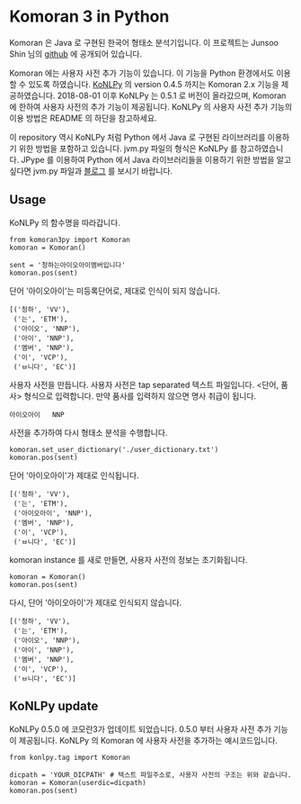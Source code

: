 # Komoran 3 in Python

Komoran 은 Java 로 구현된 한국어 형태소 분석기입니다. 이 프로젝트는 Junsoo Shin 님의 [github](https://github.com/shin285/KOMORAN) 에 공개되어 있습니다. 

Komoran 에는 사용자 사전 추가 기능이 있습니다. 이 기능을 Python 환경에서도 이용할 수 있도록 하였습니다. [KoNLPy](http://konlpy.org/) 의 version 0.4.5 까지는 Komoran 2.x 기능을 제공하였습니다. 2018-08-01 이후 KoNLPy 는 0.5.1 로 버전이 올라갔으며, Komoran 에 한하여 사용자 사전의 추가 기능이 제공됩니다. KoNLPy 의 사용자 사전 추가 기능의 이용 방법은 README 의 하단을 참고하세요.

이 repository 역시 KoNLPy 처럼 Python 에서 Java 로 구현된 라이브러리를 이용하기 위한 방법을 포함하고 있습니다. jvm.py 파일의 형식은 KoNLPy 를 참고하였습니다. JPype 를 이용하여 Python 에서 Java 라이브러리들을 이용하기 위한 방법을 알고 싶다면 jvm.py 파일과 [블로그](https://lovit.github.io/nlp/2018/07/06/java_in_python/) 를 보시기 바랍니다.

## Usage

KoNLPy 의 함수명을 따라갑니다.

    from komoran3py import Komoran
    komoran = Komoran()
    
    sent = '청하는아이오아이멤버입니다'
    komoran.pos(sent)

단어 '아이오아이'는 미등록단어로, 제대로 인식이 되지 않습니다.

    [('청하', 'VV'),
     ('는', 'ETM'),
     ('아이오', 'NNP'),
     ('아이', 'NNP'),
     ('멤버', 'NNP'),
     ('이', 'VCP'),
     ('ㅂ니다', 'EC')]

사용자 사전을 만듭니다. 사용자 사전은 tap separated 텍스트 파일입니다. <단어, 품사> 형식으로 입력합니다. 만약 품사를 입력하지 않으면 명사 취급이 됩니다.

    아이오아이	NNP

사전을 추가하여 다시 형태소 분석을 수행합니다.

    komoran.set_user_dictionary('./user_dictionary.txt')
    komoran.pos(sent)

단어 '아이오아이'가 제대로 인식됩니다.

    [('청하', 'VV'),
     ('는', 'ETM'),
     ('아이오아이', 'NNP'),
     ('멤버', 'NNP'),
     ('이', 'VCP'),
     ('ㅂ니다', 'EC')]

komoran instance 를 새로 만들면, 사용자 사전의 정보는 초기화됩니다.

    komoran = Komoran()
    komoran.pos(sent)

다시, 단어 '아이오아이'가 제대로 인식되지 않습니다.

    [('청하', 'VV'),
     ('는', 'ETM'),
     ('아이오', 'NNP'),
     ('아이', 'NNP'),
     ('멤버', 'NNP'),
     ('이', 'VCP'),
     ('ㅂ니다', 'EC')]

## KoNLPy update

KoNLPy 0.5.0 에 코모란3가 업데이트 되었습니다. 0.5.0 부터 사용자 사전 추가 기능이 제공됩니다. KoNLPy 의 Komoran 에 사용자 사전을 추가하는 예시코드입니다.

    from konlpy.tag import Komoran

    dicpath = 'YOUR_DICPATH' # 텍스트 파일주소로, 사용자 사전의 구조는 위와 같습니다.
    komoran = Komoran(userdic=dicpath)
    komoran.pos(sent)
